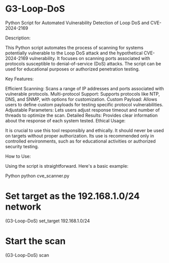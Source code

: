 # G3-Loop-DoS
Python Script for Automated Vulnerability Detection of Loop DoS and CVE-2024-2169

Description:

This Python script automates the process of scanning for systems potentially vulnerable to the Loop DoS attack and the hypothetical CVE-2024-2169 vulnerability. It focuses on scanning ports associated with protocols susceptible to denial-of-service (DoS) attacks. The script can be used for educational purposes or authorized penetration testing.

Key Features:

Efficient Scanning: Scans a range of IP addresses and ports associated with vulnerable protocols.
Multi-protocol Support: Supports protocols like NTP, DNS, and SNMP, with options for customization.
Custom Payload: Allows users to define custom payloads for testing specific protocol vulnerabilities.
Adjustable Parameters: Lets users adjust response timeout and number of threads to optimize the scan.
Detailed Results: Provides clear information about the response of each system tested.
Ethical Usage:

It is crucial to use this tool responsibly and ethically. It should never be used on targets without proper authorization. Its use is recommended only in controlled environments, such as for educational activities or authorized security testing.

How to Use:

Using the script is straightforward. Here's a basic example:

Python
python cve_scanner.py

# Set target as the 192.168.1.0/24 network
(G3-Loop-DoS) set_target 192.168.1.0/24

# Start the scan
(G3-Loop-DoS) scan
